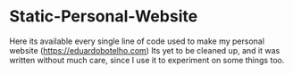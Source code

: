 # Static-Personal-Website
Here its available every single line of code used to make my personal website (https://eduardobotelho.com)
Its yet to be cleaned up, and it was written without much care, since I use it to experiment on some things too.
